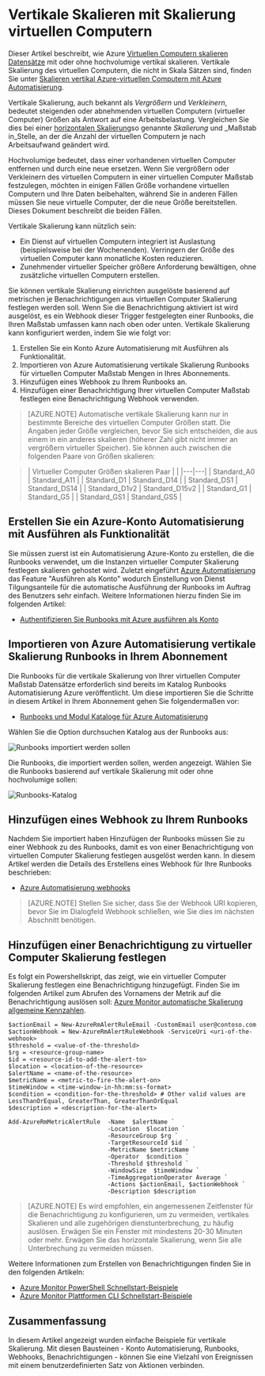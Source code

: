 <properties
    pageTitle="Vertikal skalieren Azure-virtuellen Computern skalieren Sätze | Microsoft Azure"
    description="So vertikal eines virtuellen Computers als Antwort auf die Überwachung von Benachrichtigungen mit Azure Automatisierung skalieren"
    services="virtual-machine-scale-sets"
    documentationCenter=""
    authors="gbowerman"
    manager="madhana"
    editor=""
    tags="azure-resource-manager"/>

<tags
    ms.service="virtual-machine-scale-sets"
    ms.workload="infrastructure-services"
    ms.tgt_pltfrm="vm-multiple"
    ms.devlang="na"
    ms.topic="article"
    ms.date="08/03/2016"
    ms.author="guybo"/>

# <a name="vertical-autoscale-with-virtual-machine-scale-sets"></a>Vertikale Skalieren mit Skalierung virtuellen Computern

Dieser Artikel beschreibt, wie Azure [Virtuellen Computern skalieren Datensätze](https://azure.microsoft.com/services/virtual-machine-scale-sets/) mit oder ohne hochvolumige vertikal skalieren. Vertikale Skalierung des virtuellen Computern, die nicht in Skala Sätzen sind, finden Sie unter [Skalieren vertikal Azure-virtuellen Computern mit Azure Automatisierung](../virtual-machines/virtual-machines-windows-vertical-scaling-automation.md).

Vertikale Skalierung, auch bekannt als _Vergrößern_ und _Verkleinern_, bedeutet steigenden oder abnehmenden virtuellen Computern (virtueller Computer) Größen als Antwort auf eine Arbeitsbelastung. Vergleichen Sie dies bei einer [horizontalen Skalierung](./virtual-machine-scale-sets-autoscale-overview.md)so genannte _Skalierung_ und _Maßstab in_Stelle, an der die Anzahl der virtuellen Computern je nach Arbeitsaufwand geändert wird.

Hochvolumige bedeutet, dass einer vorhandenen virtuellen Computer entfernen und durch eine neue ersetzen. Wenn Sie vergrößern oder Verkleinern des virtuellen Computern in einer virtuellen Computer Maßstab festzulegen, möchten in einigen Fällen Größe vorhandene virtuellen Computern und Ihre Daten beibehalten, während Sie in anderen Fällen müssen Sie neue virtuelle Computer, der die neue Größe bereitstellen. Dieses Dokument beschreibt die beiden Fällen.

Vertikale Skalierung kann nützlich sein:

- Ein Dienst auf virtuellen Computern integriert ist Auslastung (beispielsweise bei der Wochenenden). Verringern der Größe des virtuellen Computer kann monatliche Kosten reduzieren.
- Zunehmender virtueller Speicher größere Anforderung bewältigen, ohne zusätzliche virtuellen Computern erstellen.

Sie können vertikale Skalierung einrichten ausgelöste basierend auf metrischen je Benachrichtigungen aus virtuellen Computer Skalierung festlegen werden soll. Wenn Sie die Benachrichtigung aktiviert ist wird ausgelöst, es ein Webhook dieser Trigger festgelegten einer Runbooks, die Ihren Maßstab umfassen kann nach oben oder unten. Vertikale Skalierung kann konfiguriert werden, indem Sie wie folgt vor:

1. Erstellen Sie ein Konto Azure Automatisierung mit Ausführen als Funktionalität.
2. Importieren von Azure Automatisierung vertikale Skalierung Runbooks für virtuellen Computer Maßstab Mengen in Ihres Abonnements.
3. Hinzufügen eines Webhook zu Ihrem Runbooks an.
4. Hinzufügen einer Benachrichtigung Ihrer virtuellen Computer Maßstab festlegen eine Benachrichtigung Webhook verwenden.

> [AZURE.NOTE] Automatische vertikale Skalierung kann nur in bestimmte Bereiche des virtuellen Computer Größen statt. Die Angaben jeder Größe vergleichen, bevor Sie sich entscheiden, die aus einem in ein anderes skalieren (höherer Zahl gibt nicht immer an vergrößern virtueller Speicher). Sie können auch zwischen die folgenden Paare von Größen skalieren:

>| Virtueller Computer Größen skalieren Paar |   |
|---|---|
|  Standard_A0 | Standard_A11 |
|  Standard_D1 |  Standard_D14 |
|  Standard_DS1 |  Standard_DS14 |
|  Standard_D1v2 |  Standard_D15v2 |
|  Standard_G1 |  Standard_G5 |
|  Standard_GS1 |  Standard_GS5 |

## <a name="create-an-azure-automation-account-with-run-as-capability"></a>Erstellen Sie ein Azure-Konto Automatisierung mit Ausführen als Funktionalität

Sie müssen zuerst ist ein Automatisierung Azure-Konto zu erstellen, die die Runbooks verwendet, um die Instanzen virtueller Computer Skalierung festlegen skalieren gehostet wird. Zuletzt eingeführt [Azure Automatisierung](https://azure.microsoft.com/services/automation/) das Feature "Ausführen als Konto" wodurch Einstellung von Dienst Tilgungsanteile für die automatische Ausführung der Runbooks im Auftrag des Benutzers sehr einfach. Weitere Informationen hierzu finden Sie im folgenden Artikel:

* [Authentifizieren Sie Runbooks mit Azure ausführen als Konto](../automation/automation-sec-configure-azure-runas-account.md)

## <a name="import-azure-automation-vertical-scale-runbooks-into-your-subscription"></a>Importieren von Azure Automatisierung vertikale Skalierung Runbooks in Ihrem Abonnement

Die Runbooks für die vertikale Skalierung von Ihrer virtuellen Computer Maßstab Datensätze erforderlich sind bereits im Katalog Runbooks Automatisierung Azure veröffentlicht. Um diese importieren Sie die Schritte in diesem Artikel in Ihrem Abonnement gehen Sie folgendermaßen vor:

* [Runbooks und Modul Kataloge für Azure Automatisierung](../automation/automation-runbook-gallery.md)

Wählen Sie die Option durchsuchen Katalog aus der Runbooks aus:

![Runbooks importiert werden sollen][runbooks]

Die Runbooks, die importiert werden sollen, werden angezeigt. Wählen Sie die Runbooks basierend auf vertikale Skalierung mit oder ohne hochvolumige sollen:

![Runbooks-Katalog][gallery]

## <a name="add-a-webhook-to-your-runbook"></a>Hinzufügen eines Webhook zu Ihrem Runbooks

Nachdem Sie importiert haben Hinzufügen der Runbooks müssen Sie zu einer Webhook zu des Runbooks, damit es von einer Benachrichtigung von virtuellen Computer Skalierung festlegen ausgelöst werden kann. In diesem Artikel werden die Details des Erstellens eines Webhook für Ihre Runbooks beschrieben:

* [Azure Automatisierung webhooks](../automation/automation-webhooks.md)

> [AZURE.NOTE] Stellen Sie sicher, dass Sie der Webhook URI kopieren, bevor Sie im Dialogfeld Webhook schließen, wie Sie dies im nächsten Abschnitt benötigen.

## <a name="add-an-alert-to-your-vm-scale-set"></a>Hinzufügen einer Benachrichtigung zu virtueller Computer Skalierung festlegen

Es folgt ein Powershellskript, das zeigt, wie ein virtueller Computer Skalierung festlegen eine Benachrichtigung hinzugefügt. Finden Sie im folgenden Artikel zum Abrufen des Vornamens der Metrik auf die Benachrichtigung auslösen soll: [Azure Monitor automatische Skalierung allgemeine Kennzahlen](../monitoring-and-diagnostics/insights-autoscale-common-metrics.md).

```
$actionEmail = New-AzureRmAlertRuleEmail -CustomEmail user@contoso.com
$actionWebhook = New-AzureRmAlertRuleWebhook -ServiceUri <uri-of-the-webhook>
$threshold = <value-of-the-threshold>
$rg = <resource-group-name>
$id = <resource-id-to-add-the-alert-to>
$location = <location-of-the-resource>
$alertName = <name-of-the-resource>
$metricName = <metric-to-fire-the-alert-on>
$timeWindow = <time-window-in-hh:mm:ss-format>
$condition = <condition-for-the-threshold> # Other valid values are LessThanOrEqual, GreaterThan, GreaterThanOrEqual
$description = <description-for-the-alert>

Add-AzureRmMetricAlertRule  -Name  $alertName `
                            -Location  $location `
                            -ResourceGroup $rg `
                            -TargetResourceId $id `
                            -MetricName $metricName `
                            -Operator  $condition `
                            -Threshold $threshold `
                            -WindowSize  $timeWindow `
                            -TimeAggregationOperator Average `
                            -Actions $actionEmail, $actionWebhook `
                            -Description $description
```

> [AZURE.NOTE] Es wird empfohlen, ein angemessenen Zeitfenster für die Benachrichtigung zu konfigurieren, um zu vermeiden, vertikales Skalieren und alle zugehörigen dienstunterbrechung, zu häufig auslösen. Erwägen Sie ein Fenster mit mindestens 20-30 Minuten oder mehr. Erwägen Sie das horizontale Skalierung, wenn Sie alle Unterbrechung zu vermeiden müssen.

Weitere Informationen zum Erstellen von Benachrichtigungen finden Sie in den folgenden Artikeln:

* [Azure Monitor PowerShell Schnellstart-Beispiele](../monitoring-and-diagnostics/insights-powershell-samples.md)
* [Azure Monitor Plattformen CLI Schnellstart-Beispiele](../monitoring-and-diagnostics/insights-cli-samples.md)

## <a name="summary"></a>Zusammenfassung

In diesem Artikel angezeigt wurden einfache Beispiele für vertikale Skalierung. Mit diesen Bausteinen - Konto Automatisierung, Runbooks, Webhooks, Benachrichtigungen - können Sie eine Vielzahl von Ereignissen mit einem benutzerdefinierten Satz von Aktionen verbinden.

[runbooks]: ./media/virtual-machine-scale-sets-vertical-scale-reprovision/runbooks.png
[gallery]: ./media/virtual-machine-scale-sets-vertical-scale-reprovision/runbooks-gallery.png
